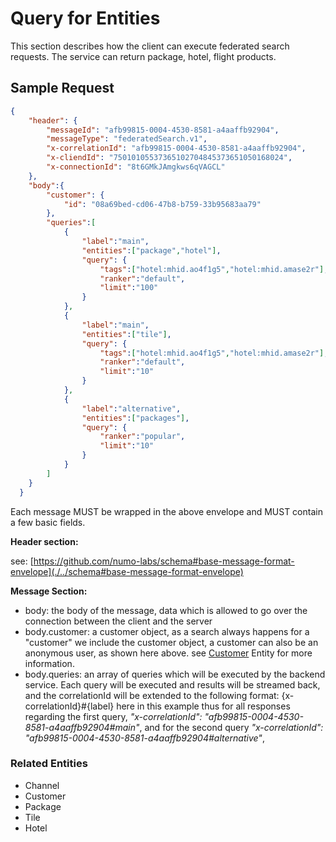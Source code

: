 # Query for Entities

This section describes how the client can execute federated search requests. The service can return package, hotel, flight products. 

## Sample Request
``` JSON
{
    "header": {
        "messageId": "afb99815-0004-4530-8581-a4aaffb92904",
        "messageType": "federatedSearch.v1",
        "x-correlationId": "afb99815-0004-4530-8581-a4aaffb92904",
        "x-cliendId": "75010105537365102704845373651050168024",
        "x-connectionId": "8t6GMkJAmgkws6qVAGCL"
    },
    "body":{
        "customer": {
            "id": "08a69bed-cd06-47b8-b759-33b95683aa79"
        },
        "queries":[
            {
                "label":"main",
                "entities":["package","hotel"],
                "query": {
                    "tags":["hotel:mhid.ao4f1g5","hotel:mhid.amase2r"],
                    "ranker":"default",
                    "limit":"100"
                }
            },
            {
                "label":"main",
                "entities":["tile"],
                "query": {
                    "tags":["hotel:mhid.ao4f1g5","hotel:mhid.amase2r"],
                    "ranker":"default",
                    "limit":"10"
                }
            },
            {
                "label":"alternative",
                "entities":["packages"],
                "query": {
                    "ranker":"popular",
                    "limit":"10"
                }
            }
        ]
    }
  }

```
Each message MUST be wrapped in the above envelope and MUST contain a few basic fields. 

__Header section:__

see: [https://github.com/numo-labs/schema#base-message-format-envelope](./../schema#base-message-format-envelope)

__Message Section:__ 

* body: the body of the message, data which is allowed to go over the connection between the client and the server
* body.customer: a customer object, as a search always happens for a "customer" we include the customer object, a customer can also be an anonymous user, as shown here above. see [Customer]() Entity for more information.
* body.queries: an array of queries which will be executed by the backend service. Each query will be executed and results will be streamed back, and the correlationId will be extended to the following format: {x-correlationId}#{label} here in this example thus for all responses regarding the first query, _"x-correlationId": "afb99815-0004-4530-8581-a4aaffb92904#main"_, and for the second query _"x-correlationId": "afb99815-0004-4530-8581-a4aaffb92904#alternative"_,

### Related Entities
* Channel               
* Customer
* Package
* Tile
* Hotel

